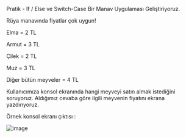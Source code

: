 Pratik - If / Else ve Switch-Case
Bir Manav Uygulaması Geliştiriyoruz.

Rüya manavında fiyatlar çok uygun!

Elma = 2 TL

Armut = 3 TL

Çilek = 2 TL

Muz = 3 TL

Diğer bütün meyveler = 4 TL

Kullanıcımıza konsol ekranında hangi meyveyi satın almak istediğini soruyoruz. Aldığımız cevaba göre ilgili meyvenin fiyatını ekrana yazdırıyoruz. 

Örnek konsol ekranı çıktısı : 

![image](https://github.com/user-attachments/assets/b95427bb-cb64-4845-ac34-1fd7de109b1e)
